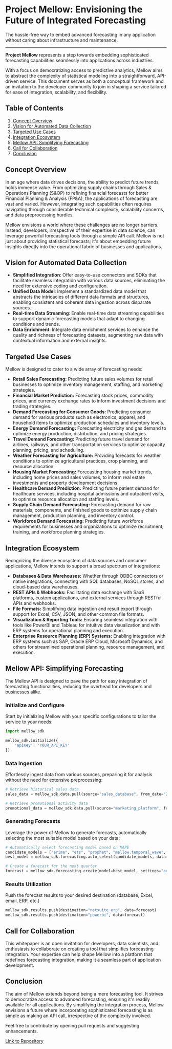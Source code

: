 
# Project Mellow: Envisioning the Future of Integrated Forecasting

The hassle-free way to embed advanced forecasting in any application without caring about infrastructure and maintenance.


---


**Project Mellow** represents a step towards embedding sophisticated forecasting capabilities seamlessly into applications across industries. 

With a focus on democratizing access to predictive analytics, Mellow aims to abstract the complexity of statistical modeling into a straightforward, API-driven service. This document serves as both a conceptual framework and an invitation to the developer community to join in shaping a service tailored for ease of integration, scalability, and flexibility.

## Table of Contents  
1. [Concept Overview](#concept-overview) 
2. [Vision for Automated Data Collection](#vision-for-automated-data-collection) 
3. [Targeted Use Cases](#targeted-use-cases) 
4. [Integration Ecosystem](#integration-ecosystem) 
5. [Mellow API: Simplifying Forecasting](#Mellow-api-simplifying-forecasting)
6. [Call for Collaboration](#call-for-collaboration)
7. [Conclusion](#conclusion)

## Concept Overview

In an age where data drives decisions, the ability to predict future trends holds immense value. From optimizing supply chains through Sales & Operations Planning (S&OP) to refining financial forecasts for better Financial Planning & Analysis (FP&A), the applications of forecasting are vast and varied. However, integrating such capabilities often requires navigating through considerable technical complexity, scalability concerns, and data preprocessing hurdles.

Mellow envisions a world where these challenges are no longer barriers. Instead, developers, irrespective of their expertise in data science, can leverage powerful forecasting tools through a simple API call. Mellow is not just about providing statistical forecasts; it's about embedding future insights directly into the operational fabric of businesses and applications.

## Vision for Automated Data Collection

-   **Simplified Integration**: Offer easy-to-use connectors and SDKs that facilitate seamless integration with various data sources, eliminating the need for extensive coding and configuration.
-   **Unified Data Model**: Implement a standardized data model that abstracts the intricacies of different data formats and structures, enabling consistent and coherent data ingestion across disparate sources.
-   **Real-time Data Streaming**: Enable real-time data streaming capabilities to support dynamic forecasting models that adapt to changing conditions and trends.
-   **Data Enrichment**: Integrate data enrichment services to enhance the quality and richness of forecasting datasets, augmenting raw data with contextual information and external insights.

## Targeted Use Cases

Mellow is designed to cater to a wide array of forecasting needs:

-   **Retail Sales Forecasting:** Predicting future sales volumes for retail businesses to optimize inventory management, staffing, and marketing strategies.
-   **Financial Market Prediction:** Forecasting stock prices, commodity prices, and currency exchange rates to inform investment decisions and trading strategies.
-   **Demand Forecasting for Consumer Goods:** Predicting consumer demand for various products such as electronics, apparel, and household items to optimize production schedules and inventory levels.
-   **Energy Demand Forecasting:** Forecasting electricity and gas demand to optimize energy production, distribution, and pricing strategies.
-   **Travel Demand Forecasting:** Predicting future travel demand for airlines, railways, and other transportation services to optimize capacity planning, pricing, and scheduling.
-   **Weather Forecasting for Agriculture:** Providing forecasts for weather conditions to optimize agricultural practices, crop planning, and resource allocation.
-   **Housing Market Forecasting:** Forecasting housing market trends, including home prices and sales volumes, to inform real estate investments and property development decisions.
-   **Healthcare Demand Prediction:** Predicting future patient demand for healthcare services, including hospital admissions and outpatient visits, to optimize resource allocation and staffing levels.
-   **Supply Chain Demand Forecasting:** Forecasting demand for raw materials, components, and finished goods to optimize supply chain management, production planning, and inventory control.
-   **Workforce Demand Forecasting:** Predicting future workforce requirements for businesses and organizations to optimize recruitment, training, and workforce planning strategies.

## Integration Ecosystem

Recognizing the diverse ecosystem of data sources and consumer applications, Mellow intends to support a broad spectrum of integrations:

-   **Databases & Data Warehouses:** Whether through ODBC connectors or native integrations, connecting with SQL databases, NoSQL stores, and cloud-based data warehouses.
-   **REST APIs & Webhooks:** Facilitating data exchange with SaaS platforms, custom applications, and external services through RESTful APIs and webhooks.
-   **File Formats:** Simplifying data ingestion and result export through support for Excel, CSV, JSON, and other common file formats.
-   **Visualization & Reporting Tools:** Ensuring seamless integration with tools like PowerBI and Tableau for intuitive data visualization and with ERP systems for operational planning and execution.
-   **Enterprise Resource Planning (ERP) Systems:** Enabling integration with ERP systems such as SAP, Oracle ERP Cloud, Microsoft Dynamics, and others for streamlined operational planning, resource management, and execution.

## Mellow API: Simplifying Forecasting

The Mellow API is designed to pave the path for easy integration of forecasting functionalities, reducing the overhead for developers and businesses alike.

### Initialize and Configure

Start by initializing Mellow with your specific configurations to tailor the service to your needs:
```python
import mellow_sdk

mellow_sdk.initialize({
    'apiKey': 'YOUR_API_KEY'
})
```

### Data Ingestion

Effortlessly ingest data from various sources, preparing it for analysis without the need for extensive preprocessing:
```python
# Retrieve historical sales data
sales_data = mellow_sdk.data.pull(source="sales_database", from_date="2023-01-01", to_date="2024-01-01")

# Retrieve promotional activity data
promotional_data = mellow_sdk.data.pull(source="marketing_platform", from_date="2023-01-01", to_date="2024-01-01")
```

### Generating Forecasts

Leverage the power of Mellow to generate forecasts, automatically selecting the most suitable model based on your data:
```python
# Automatically select forecasting model based on MAPE
candidate_models = ["arima", "ets", "prophet", "mellow.temporal_wave", "community.josh529.cyclical"] 
best_model = mellow_sdk.forecasting.auto_select(candidate_models, data=sales_data, promotions=promotional_data, metric="MAPE", context="sales") 

# Create a forecast for the next quarter
forecast = mellow_sdk.forecasting.create(model=best_model, settings="auto", data=sales_data, promotions=promotional_data, horizon="3M")
```

### Results Utilization

Push the forecast results to your desired destination (database, Excel, email, ERP, etc.)
```python
mellow_sdk.results.push(destination="netsuite_erp", data=forecast)
mellow_sdk.results.push(destination="powerbi", data=forecast)
```

## Call for Collaboration

This whitepaper is an open invitation for developers, data scientists, and enthusiasts to collaborate on creating a tool that simplifies forecasting integration. Your expertise can help shape Mellow into a platform that redefines forecasting integration, making it a seamless part of application development.

## Conclusion

The aim of Mellow extends beyond being a mere forecasting tool. It strives to democratize access to advanced forecasting, ensuring it's readily available for all applications. By simplifying the integration process, Mellow envisions a future where incorporating sophisticated forecasting is as simple as making an API call, irrespective of the complexity involved. 

Feel free to contribute by opening pull requests and suggesting enhancements.

[Link to Repository](https://github.com/mellow-sheets/sdk)
